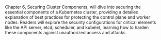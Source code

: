 Chapter 6, Securing Cluster Components, will dive into securing the essential components of a Kubernetes cluster, providing a detailed explanation of best practices for protecting the control plane and worker nodes. Readers will explore the security configurations for critical elements like the API server, etcd, scheduler, and kubelet, learning how to harden these components against unauthorized access and attacks.